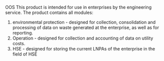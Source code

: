 OOS 
This product is intended for use in enterprises by the engineering service.
The product contains all modules:
1. environmental protection - designed for collection, consolidation and processing of data on waste generated at the enterprise, as well as for reporting.
2. Operation - designed for collection and accounting of data on utility costs.
3. HSE - designed for storing the current LNPAs of the enterprise in the field of HSE  
